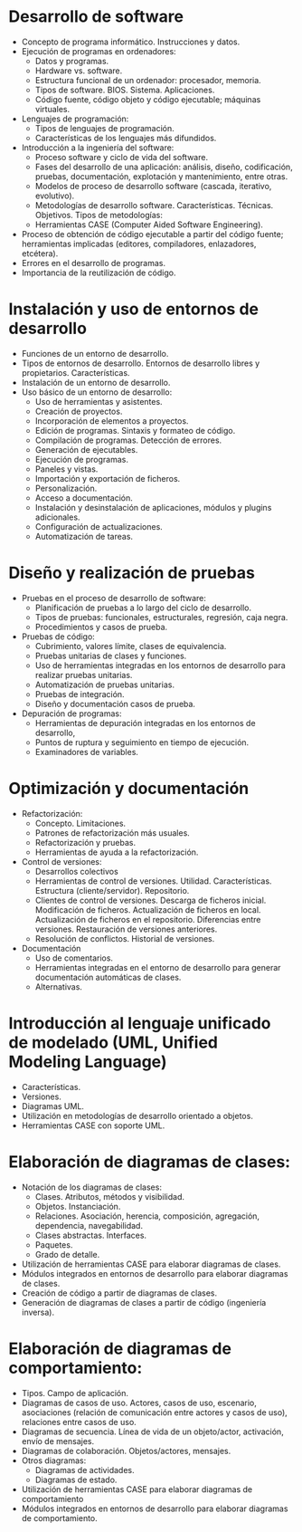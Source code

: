 # Desarrollo de software
- Concepto de programa informático. Instrucciones y datos.
- Ejecución de programas en ordenadores:
  - Datos y programas.
  - Hardware vs. software.
  - Estructura funcional de un ordenador: procesador, memoria.
  - Tipos de software. BIOS. Sistema. Aplicaciones.
  - Código fuente, código objeto y código ejecutable; máquinas virtuales.
- Lenguajes de programación:
  - Tipos de lenguajes de programación.
  - Características de los lenguajes más difundidos.
- Introducción a la ingeniería del software:
  - Proceso software y ciclo de vida del software.
  - Fases del desarrollo de una aplicación: análisis, diseño, codificación, pruebas, documentación, explotación y mantenimiento, entre otras.
  - Modelos de proceso de desarrollo software (cascada, iterativo, evolutivo).
  - Metodologías de desarrollo software. Características. Técnicas. Objetivos. Tipos de metodologías:
  - Herramientas CASE (Computer Aided Software Engineering).
- Proceso de obtención de código ejecutable a partir del código fuente; herramientas implicadas (editores, compiladores, enlazadores, etcétera).
- Errores en el desarrollo de programas.
- Importancia de la reutilización de código.

# Instalación y uso de entornos de desarrollo
- Funciones de un entorno de desarrollo.
- Tipos de entornos de desarrollo. Entornos de desarrollo libres y propietarios. Características.
- Instalación de un entorno de desarrollo.
- Uso básico de un entorno de desarrollo:
  - Uso de herramientas y asistentes.
  - Creación de proyectos.
  - Incorporación de elementos a proyectos.
  - Edición de programas. Sintaxis y formateo de código.
  - Compilación de programas. Detección de errores.
  - Generación de ejecutables.
  - Ejecución de programas.
  - Paneles y vistas.
  - Importación y exportación de ficheros.
  - Personalización.
  - Acceso a documentación.
  - Instalación y desinstalación de aplicaciones, módulos y plugins adicionales.
  - Configuración de actualizaciones.
  - Automatización de tareas.

# Diseño y realización de pruebas
- Pruebas en el proceso de desarrollo de software:
  - Planificación de pruebas a lo largo del ciclo de desarrollo.
  - Tipos de pruebas: funcionales, estructurales, regresión, caja negra.
  - Procedimientos y casos de prueba.
- Pruebas de código:
  - Cubrimiento, valores límite, clases de equivalencia.
  - Pruebas unitarias de clases y funciones.
  - Uso de herramientas integradas en los entornos de desarrollo para realizar pruebas unitarias.
  - Automatización de pruebas unitarias.
  - Pruebas de integración.
  - Diseño y documentación casos de prueba.
- Depuración de programas:
  - Herramientas de depuración integradas en los entornos de desarrollo,
  - Puntos de ruptura y seguimiento en tiempo de ejecución.
  - Examinadores de variables.

# Optimización y documentación
- Refactorización:
  - Concepto. Limitaciones.
  - Patrones de refactorización más usuales.
  - Refactorización y pruebas.
  - Herramientas de ayuda a la refactorización.
- Control de versiones:
  - Desarrollos colectivos
  - Herramientas de control de versiones. Utilidad. Características. Estructura (cliente/servidor). Repositorio.
  - Clientes de control de versiones. Descarga de ficheros inicial. Modificación de ficheros. Actualización de ficheros en local. Actualización de ficheros en el repositorio. Diferencias entre versiones. Restauración de versiones anteriores.
  - Resolución de conflictos. Historial de versiones.
- Documentación
  - Uso de comentarios.
  - Herramientas integradas en el entorno de desarrollo para generar documentación automáticas de clases.
  - Alternativas.

# Introducción al lenguaje unificado de modelado (UML, Unified Modeling Language)
- Características.
- Versiones.
- Diagramas UML.
- Utilización en metodologías de desarrollo orientado a objetos.
- Herramientas CASE con soporte UML.

# Elaboración de diagramas de clases:
- Notación de los diagramas de clases:
  - Clases. Atributos, métodos y visibilidad.
  - Objetos. Instanciación.
  - Relaciones. Asociación, herencia, composición, agregación, dependencia, navegabilidad.
  - Clases abstractas. Interfaces.
  - Paquetes.
  - Grado de detalle.
- Utilización de herramientas CASE para elaborar diagramas de clases.
- Módulos integrados en entornos de desarrollo para elaborar diagramas de clases.
- Creación de código a partir de diagramas de clases.
- Generación de diagramas de clases a partir de código (ingeniería inversa).

# Elaboración de diagramas de comportamiento:
- Tipos. Campo de aplicación.
- Diagramas de casos de uso. Actores, casos de uso, escenario, asociaciones (relación de comunicación entre actores y casos de uso), relaciones entre casos de uso.
- Diagramas de secuencia. Línea de vida de un objeto/actor, activación, envío de mensajes.
- Diagramas de colaboración. Objetos/actores, mensajes.
- Otros diagramas:
  - Diagramas de actividades.
  - Diagramas de estado.
- Utilización de herramientas CASE para elaborar diagramas de comportamiento
- Módulos integrados en entornos de desarrollo para elaborar diagramas de comportamiento.
